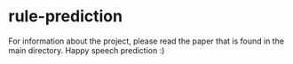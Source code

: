# rule-prediction

For information about the project, please read the paper that is found in the main directory. 
Happy speech prediction :)
